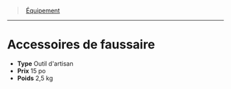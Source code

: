 ﻿---
!EquipmentItem
Type: Outil d'artisan
Price: 15 po
Weight: 2,5 kg
Id: equipment_hd.md#accessoires-de-faussaire
ParentLink: equipment_hd.md#Équipement
Name: Accessoires de faussaire
ParentName: Équipement
NameLevel: 1
Attributes:
  Name: Accessoires de faussaire
  Markdown: >+
    # <!--Name-->Accessoires de faussaire<!--/Name-->


    - **Type** <!--Type-->Outil d'artisan<!--/Type-->

    - **Prix** <!--Price-->15 po<!--/Price-->

    - **Poids** <!--Weight-->2,5 kg<!--/Weight-->

  Type: Outil d'artisan
  Price: 15 po
  Weight: 2,5 kg
AttributesDictionary: >+
  Name: Accessoires de faussaire

  Markdown: >+

    # <!--Name-->Accessoires de faussaire<!--/Name-->





    - **Type** <!--Type-->Outil d'artisan<!--/Type-->



    - **Prix** <!--Price-->15 po<!--/Price-->



    - **Poids** <!--Weight-->2,5 kg<!--/Weight-->



  Type: Outil d'artisan

  Price: 15 po

  Weight: 2,5 kg

---
> [Équipement](hd_equipment.md)

---

# Accessoires de faussaire

- **Type** Outil d'artisan
- **Prix** 15 po
- **Poids** 2,5 kg

